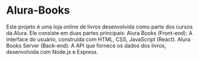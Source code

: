 # Alura-Books
Este projeto é uma loja online de livros desenvolvida como parte dos cursos da Alura. Ele consiste em duas partes principais:  Alura Books (Front-end): A interface do usuário, construída com HTML, CSS, JavaScript (React). Alura Books Server (Back-end): A API que fornece os dados dos livros, desenvolvida com Node.js e Express.
